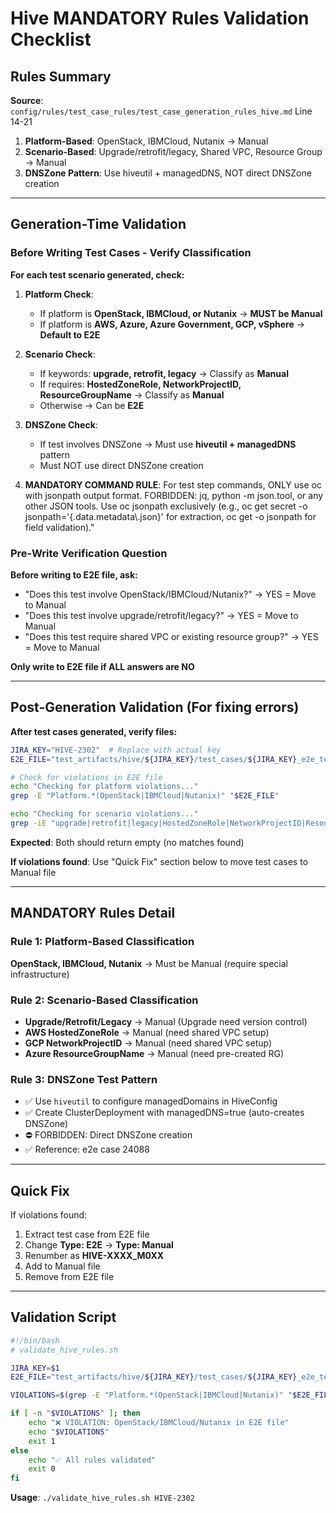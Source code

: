 # Hive MANDATORY Rules Validation Checklist

## Rules Summary
**Source**: `config/rules/test_case_rules/test_case_generation_rules_hive.md` Line 14-21

1. **Platform-Based**: OpenStack, IBMCloud, Nutanix → Manual
2. **Scenario-Based**: Upgrade/retrofit/legacy, Shared VPC, Resource Group → Manual  
3. **DNSZone Pattern**: Use hiveutil + managedDNS, NOT direct DNSZone creation

---

## Generation-Time Validation 

### Before Writing Test Cases - Verify Classification

**For each test scenario generated, check:**

1. **Platform Check**:
   - If platform is **OpenStack, IBMCloud, or Nutanix** → **MUST be Manual**
   - If platform is **AWS, Azure, Azure Government, GCP, vSphere** → **Default to E2E**  

2. **Scenario Check**:
   - If keywords: **upgrade, retrofit, legacy** → Classify as **Manual**
   - If requires: **HostedZoneRole, NetworkProjectID, ResourceGroupName** → Classify as **Manual**
   - Otherwise → Can be **E2E**

3. **DNSZone Check**:
   - If test involves DNSZone → Must use **hiveutil + managedDNS** pattern
   - Must NOT use direct DNSZone creation

4. **MANDATORY COMMAND RULE**: For test step commands, ONLY use oc with jsonpath output format. FORBIDDEN: jq, python -m json.tool, or any other JSON tools. Use oc jsonpath exclusively (e.g., oc get secret -o jsonpath='{.data.metadata\\.json}' for extraction, oc get -o jsonpath for field validation)."


### Pre-Write Verification Question

**Before writing to E2E file, ask:**
- "Does this test involve OpenStack/IBMCloud/Nutanix?" → YES = Move to Manual
- "Does this test involve upgrade/retrofit/legacy?" → YES = Move to Manual
- "Does this test require shared VPC or existing resource group?" → YES = Move to Manual

**Only write to E2E file if ALL answers are NO**

---

## Post-Generation Validation (For fixing errors)

**After test cases generated, verify files:**

```bash
JIRA_KEY="HIVE-2302"  # Replace with actual key
E2E_FILE="test_artifacts/hive/${JIRA_KEY}/test_cases/${JIRA_KEY}_e2e_test_case.md"

# Check for violations in E2E file
echo "Checking for platform violations..."
grep -E "Platform.*(OpenStack|IBMCloud|Nutanix)" "$E2E_FILE"

echo "Checking for scenario violations..."
grep -iE "upgrade|retrofit|legacy|HostedZoneRole|NetworkProjectID|ResourceGroupName" "$E2E_FILE"
```

**Expected**: Both should return empty (no matches found)

**If violations found**: Use "Quick Fix" section below to move test cases to Manual file

---

## MANDATORY Rules Detail

### Rule 1: Platform-Based Classification
**OpenStack, IBMCloud, Nutanix** → Must be Manual (require special infrastructure)

### Rule 2: Scenario-Based Classification
- **Upgrade/Retrofit/Legacy** → Manual (Upgrade need version control)
- **AWS HostedZoneRole** → Manual (need shared VPC setup)
- **GCP NetworkProjectID** → Manual (need shared VPC setup)
- **Azure ResourceGroupName** → Manual (need pre-created RG)

### Rule 3: DNSZone Test Pattern
- ✅ Use `hiveutil` to configure managedDomains in HiveConfig
- ✅ Create ClusterDeployment with managedDNS=true (auto-creates DNSZone)
- ⛔ FORBIDDEN: Direct DNSZone creation
- ✅ Reference: e2e case 24088

---

## Quick Fix

If violations found:
1. Extract test case from E2E file
2. Change **Type: E2E** → **Type: Manual**
3. Renumber as **HIVE-XXXX_M0XX**
4. Add to Manual file
5. Remove from E2E file

---

## Validation Script

```bash
#!/bin/bash
# validate_hive_rules.sh

JIRA_KEY=$1
E2E_FILE="test_artifacts/hive/${JIRA_KEY}/test_cases/${JIRA_KEY}_e2e_test_case.md"

VIOLATIONS=$(grep -E "Platform.*(OpenStack|IBMCloud|Nutanix)" "$E2E_FILE" 2>/dev/null)

if [ -n "$VIOLATIONS" ]; then
    echo "❌ VIOLATION: OpenStack/IBMCloud/Nutanix in E2E file"
    echo "$VIOLATIONS"
    exit 1
else
    echo "✅ All rules validated"
    exit 0
fi
```

**Usage**: `./validate_hive_rules.sh HIVE-2302`
